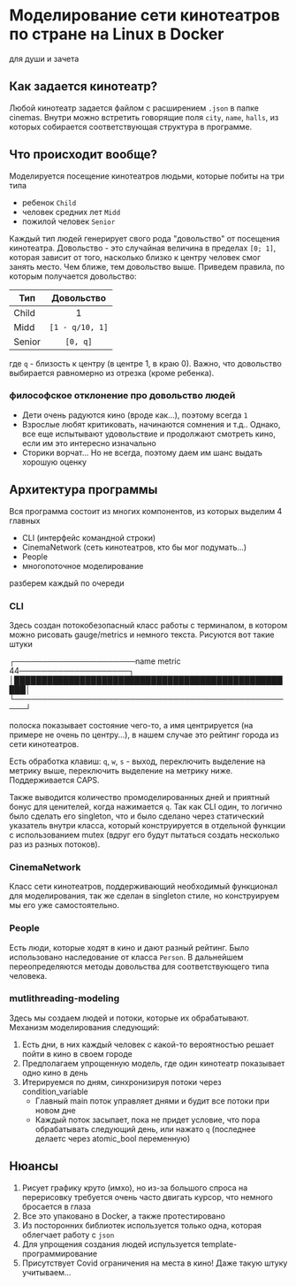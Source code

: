 # Моделирование сети кинотеатров по стране на Linux в Docker
для души и зачета

## Как задается кинотеатр?
Любой кинотеатр задается файлом с расширением `.json` в папке cinemas. Внутри можно встретить говорящие поля `city`, `name`, `halls`, из которых собирается соответствующая структура в программе. 

## Что происходит вообще? 
Моделируется посещение кинотеатров людьми, которые побиты на три типа
* ребенок `Child`
* человек средних лет `Midd`
* пожилой человек `Senior`

Каждый тип людей генерирует свого рода "довольство" от посещения кинотеатра. Довольство - это случайная величина в пределах `[0; 1]`, которая зависит от того, насколько близко к центру человек смог занять место. Чем ближе, тем довольство выше. Приведем правила, по которым получается довольство:

| Тип           | Довольство                |
| ------------- |:-------------------------:|
| Child         | 1                         |
| Midd          | `[1 - q/10, 1]`           |
| Senior        | `[0, q]`                  |

где `q` - близость к центру (в центре 1, в краю 0). Важно, что довольство выбирается равномерно из отрезка (кроме ребенка). 

### философское отклонение про довольство людей

* Дети очень радуются кино (вроде как...), поэтому всегда `1`
* Взрослые любят критиковать, начинаются сомнения и т.д.. Однако, все еще испытывают удовольствие и продолжают смотреть кино, если им это интересно изначально
* Сторики ворчат... Но не всегда, поэтому даем им шанс выдать хорошую оценку

## Архитектура программы
Вся программа состоит из многих компонентов, из которых выделим 4 главных

* CLI (интерфейс командной строки)
* CinemaNetwork (сеть кинотеатров, кто бы мог подумать...)
* People 
* многопоточное моделирование

разберем каждый по очереди

### CLI
Здесь создан потокобезопасный класс работы с терминалом, в котором можно рисовать gauge/metrics и немного текста. Рисуются вот такие штуки 

┌──────────────────────name metric 44────────────────────┐
│████████████████████████████████████████████████████│
└────────────────────────────────────────────────────┘

полоска показывает состояние чего-то, а имя центрируется (на примере не очень по центру...), в нашем случае это рейтинг города из сети кинотеатров.

Есть обработка клавиш:
`q`, `w`, `s` - выход, переключить выделение на метрику выше, переключить выделение на метрику ниже. Поддерживается CAPS. 

Также выводится количество промоделированных дней и приятный бонус для ценителей, когда нажимается `q`. Так как CLI один, то логично было сделать его singleton, что и было сделано через статический указатель внутри класса, который конструируется в отдельной функции с использованием mutex (вдруг его будут пытаться создать несколько раз из разных потоков). 

### CinemaNetwork 
Класс сети кинотеатров, поддерживающий необходимый функционал для моделирования, так же сделан в singleton стиле, но конструируем мы его уже самостоятельно. 

### People
Есть люди, которые ходят в кино и дают разный рейтинг. Было использовано наследование от класса `Person`. В дальнейшем переопределяются методы довольства для соответствующего типа человека.

### mutlithreading-modeling
Здесь мы создаем людей и потоки, которые их обрабатывают. Механизм моделирования следующий:
1. Есть дни, в них каждый человек с какой-то вероятностью решает пойти в кино в своем городе
2. Предполагаем упрощенную модель, где один кинотеатр показывает одно кино в день
3. Итерируемся по дням, синхронизируя потоки через condition_variable
    * Главный main поток управляет днями и будит все потоки при новом дне
    * Каждый поток засыпает, пока не придет условие, что пора обрабатывать следующий день, или нажато `q` (последнее делаетс через atomic_bool переменную)

## Нюансы
1. Рисует графику круто (имхо), но из-за большого спроса на перерисовку требуется очень часто двигать курсор, что немного бросается в глаза
2. Все это упаковано в Docker, а также протестировано
3. Из посторонних библиотек используется только одна, которая облегчает работу с `json`
4. Для упрощения создания людей испульзуется template-программирование
5. Присутствует Covid ограничения на места в кино! Даже такую штуку учитываем...
